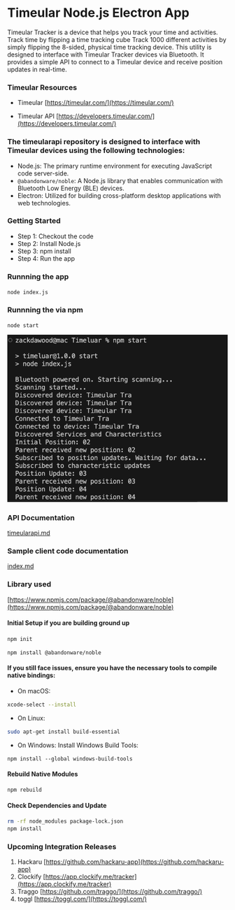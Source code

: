 # Timeular Node.js Electron App

Timeular Tracker is a device that helps you track your time and activities.
Track time by flipping a time tracking cube
Track 1000 different activities by simply flipping the 8-sided, physical time tracking device.
This utility is designed to interface with Timeular Tracker devices via Bluetooth.
It provides a simple API to connect to a Timeular device and receive position updates in real-time.

### Timeular Resources
- Timeular [https://timeular.com/](https://timeular.com/)

- Timeular API [https://developers.timeular.com/](https://developers.timeular.com/)

### The timeularapi repository is designed to interface with Timeular devices using the following technologies:
- Node.js: The primary runtime environment for executing JavaScript code server-side.
- `@abandonware/noble`: A Node.js library that enables communication with Bluetooth Low Energy (BLE) devices.
- Electron: Utilized for building cross-platform desktop applications with web technologies.

### Getting Started

- Step 1: Checkout the code
- Step 2: Install Node.js
- Step 3: npm install
- Step 4: Run the app

### Runnning the app

`node index.js`

### Runnning the via npm

`node start`

![alt text](./images/sampleoutput.png "Title")


### API Documentation
[timeularapi.md](./timeularapi.md)

### Sample client code documentation
[index.md](./index.md)

### Library used
[https://www.npmjs.com/package/@abandonware/noble](https://www.npmjs.com/package/@abandonware/noble)

#### Initial Setup if you are building ground up

`npm init`

`npm install @abandonware/noble`


#### If you still face issues, ensure you have the necessary tools to compile native bindings:

- On macOS:

```bash
xcode-select --install
```

- On Linux:

```bash
sudo apt-get install build-essential
```

- On Windows: Install Windows Build Tools:
```shell
npm install --global windows-build-tools
```

#### Rebuild Native Modules

```bash
npm rebuild
```

#### Check Dependencies and Update
```bash
rm -rf node_modules package-lock.json
npm install
```

### Upcoming Integration Releases
1. Hackaru [https://github.com/hackaru-app](https://github.com/hackaru-app)
2. Clockify [https://app.clockify.me/tracker](https://app.clockify.me/tracker)
3. Traggo [https://github.com/traggo/](https://github.com/traggo/)
4. toggl [https://toggl.com/](https://toggl.com/)
